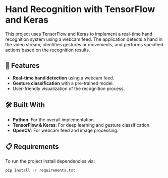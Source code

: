# Hand Recognition with TensorFlow and Keras

This project uses TensorFlow and Keras to implement a real-time hand recognition system using a webcam feed. The application detects a hand in the video stream, identifies gestures or movements, and performs specified actions based on the recognition results.


## 🚀 Features
- **Real-time hand detection** using a webcam feed.
- **Gesture classification** with a pre-trained model.
- User-friendly visualization of the recognition process.


## 🛠️ Built With
- **Python**: For the overall implementation.
- **TensorFlow & Keras**: For deep learning and gesture classification.
- **OpenCV**: For webcam feed and image processing.


## 📋 Requirements
To run the project install dependencies via:
```bash
pip install -r requirements.txt
